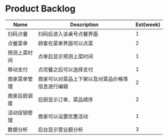 # Product Backlog

| Name | Description | Est(week) | 
| --- | --- | --- | 
| 扫码点餐 | 扫码后进入该桌号点餐界面 | 1 | 
| 点餐菜单 | 顾客在菜单界面可以点菜 | 2 |
| 预测上菜时间 | 点单后显示预测上菜时间 | 1 |
| 移动支付 | 点完餐之后可以选择支付 | 1 |
| 商家菜单管理 | 商家可以对菜品上下架以及对菜品价格等信息进行编辑 | 2 |
| 商家后厨调度 | 后厨显示订单、菜品顺序 | 2 | 
| 活动促销管理 | 商家可以设置优惠活动 | 1 | 
| 数据分析 | 后台显示营业额分析 | 3 |
